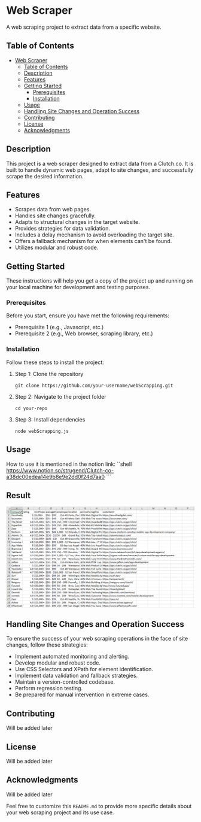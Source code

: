 # Web Scraper

A web scraping project to extract data from a specific website.

## Table of Contents

- [Web Scraper](#web-scraper)
  - [Table of Contents](#table-of-contents)
  - [Description](#description)
  - [Features](#features)
  - [Getting Started](#getting-started)
    - [Prerequisites](#prerequisites)
    - [Installation](#installation)
  - [Usage](#usage)
  - [Handling Site Changes and Operation Success](#handling-site-changes-and-operation-success)
  - [Contributing](#contributing)
  - [License](#license)
  - [Acknowledgments](#acknowledgments)

## Description

This project is a web scraper designed to extract data from a Clutch.co. It is built to handle dynamic web pages, adapt to site changes, and successfully scrape the desired information.

## Features

- Scrapes data from web pages.
- Handles site changes gracefully.
- Adapts to structural changes in the target website.
- Provides strategies for data validation.
- Includes a delay mechanism to avoid overloading the target site.
- Offers a fallback mechanism for when elements can't be found.
- Utilizes modular and robust code.

## Getting Started

These instructions will help you get a copy of the project up and running on your local machine for development and testing purposes.

### Prerequisites

Before you start, ensure you have met the following requirements:

- Prerequisite 1 (e.g., Javascript, etc.)
- Prerequisite 2 (e.g., Web browser, scraping library, etc.)

### Installation

Follow these steps to install the project:

1. Step 1: Clone the repository
   ```shell
   git clone https://github.com/your-username/webScrapping.git
   ```

2. Step 2: Navigate to the project folder
   ```shell
   cd your-repo
   ```

3. Step 3: Install dependencies
   ```shell
   node webScrapping.js
   ```

## Usage

How to use it is mentioned in the notion link: 
    ``shell
    https://www.notion.so/strugend/Clutch-co-a38dc00edea14e9b8e9e2dd0f24d7aa0
    ```

## Result

![Result](img1.png)

## Handling Site Changes and Operation Success

To ensure the success of your web scraping operations in the face of site changes, follow these strategies:

- Implement automated monitoring and alerting.
- Develop modular and robust code.
- Use CSS Selectors and XPath for element identification.
- Implement data validation and fallback strategies.
- Maintain a version-controlled codebase.
- Perform regression testing.
- Be prepared for manual intervention in extreme cases.

## Contributing

Will be added later

## License

Will be added later

## Acknowledgments

Will be added later

Feel free to customize this `README.md` to provide more specific details about your web scraping project and its use case.
